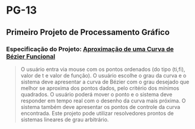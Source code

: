 # PG-13

## Primeiro Projeto de Processamento Gráfico

### Especificação do Projeto: [Aproximação de uma Curva de Bézier Funcional](http://cin.ufpe.br/~if680/#P3-4)

> O usuário entra via mouse com os pontos ordenados (do tipo (ti,fi), valor de t e valor de função). O usuário escolhe o grau da curva e o sistema deve apresentar a curva de Bézier com o grau desejado que melhor se aproxima dos pontos dados, pelo critério dos mínimos quadrados. O usuário poderá mover o ponto e o sistema deve responder em tempo real com o desenho da curva mais próxima. O sistema também deve apresentar os pontos de controle da curva encontrada. Este projeto pode utilizar resolvedores prontos de sistemas lineares de grau arbitrário.

